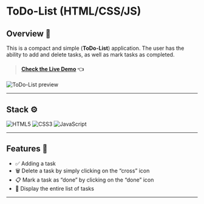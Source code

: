 # ToDo-List (HTML/CSS/JS)

## Overview 🌟
This is a compact and simple (__ToDo-List__) application. The user has the ability to add and delete tasks, as well as mark tasks as completed. 

>#### [Check the Live Demo](https://subbotinroman.github.io/ToDo-List/) :point_left:

<img alt="ToDo-List preview" src="ToDo-List preview.png">

***
## Stack ⚙️

![HTML5](https://img.shields.io/badge/html5-%23E34F26.svg?style=for-the-badge&logo=html5&logoColor=white)
![CSS3](https://img.shields.io/badge/css3-%231572B6.svg?style=for-the-badge&logo=css3&logoColor=white)
![JavaScript](https://img.shields.io/badge/JavaScript-323330?style=for-the-badge&logo=javascript&logoColor=F7DF1E)

***
## Features 🚀

- ✅ Adding a task
- 🗑️ Delete a task by simply clicking on the “cross” icon
- 📋 Mark a task as “done” by clicking on the “done” icon
- 🔢 Display the entire list of tasks
***




